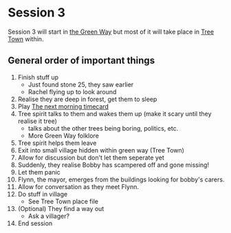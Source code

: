 # Session 3

Session 3 will start in [the Green Way](../../Places/green-way.md) but most of it will take place in [Tree Town](../../Places/tree-town.md) within.

## General order of important things

1. Finish stuff up
   - Just found stone 25, they saw earlier
   - Rachel flying up to look around
2. Realise they are deep in forest, get them to sleep
3. Play [The next morning timecard](https://www.youtube.com/watch?v=QZPHCs_8s5k)
4. Tree spirit talks to them and wakes them up (make it scary until they realise it tree)
   - talks about the other trees being boring, politics, etc.
   - More Green Way folklore
5. Tree spirit helps them leave
6. Exit into small village hidden within green way (Tree Town)
7. Allow for discussion but don't let them seperate yet
8. Suddenly, they realise Bobby has scampered off and gone missing!
9. Let them panic
10. Flynn, the mayor, emerges from the buildings looking for bobby's carers.
11. Allow for conversation as they meet Flynn.
12. Do stuff in village
    - See Tree Town place file
13. (Optional) They find a way out
    - Ask a villager?
14. End session
